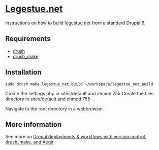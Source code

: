 [Legestue.net](http://legestue.net)
==

Instructions on how to build [legestue.net](http://legestue.net) from a standard Drupal 6.

Requirements
------------

* [drush](http://drupal.org/project/drush) 
* [drush_make](http://drupal.org/project/drush_make)

Installation
------------

    sudo drush make legestue_net.build ~/workspace/legestue_net_build
    
Create the settings.php in sites/default and chmod 755
Create the files directory in sites/default and chmod 755

Navigate to the root directory in a webbrowser.

More information
----------------

See more on [Drupal deployments & workflows with version control, drush_make, and Aegir](http://www.migueljacq.com/content/drupal-deployments-workflows-version-control-drushmake-and-aegir)